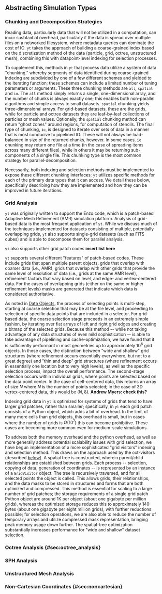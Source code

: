 ## Abstracting Simulation Types

### Chunking and Decomposition Strategies

Reading data, particularly data that will not be utilized in a computation, can
incur susbtantial overhead, particularly if the data is spread over multiple
files on a networked filesystem, where metadata queries can dominate the cost
of IO.  `yt` takes the approach of building a coarse-grained index based on
the discretization method of the data (particle, grid, octree, unstructured
mesh), combining this with datapoint-level indexing for selection processes.

To supplement this, methods in `yt` that process data utilize a system of data
"chunking," whereby segments of data identified during coarse-grained indexing
are subdivided by one of a few different schemes and yielded to the iterating
function; these schemes can include a limited number of tuning parameters or
arguments.  These three chunking methods are `all`, `spatial` and
`io`.  The `all` method simply returns a single, one-dimensional
array, and the number of chunks is always exactly one; this enables both
non-parallel algorithms and simple access to small datasets.  `spatial`
chunking yields three-dimensional arrays.  For grid-based datasets,
these are the grids, while for particle and octree datasets they are
leaf-by-leaf collections of particles or mesh values.  Optionally, the
`spatial` chunking method can return "ghost zones" around regions, for
computation of stencils.  The final type of chunking, `io`, is designed
to iterate over sets of data in a manner that is most conducive to pipelined
IO.  These will not always be load-balanced in size of the returned chunks,
however.  In some cases, `io` chunking may return one file at a time (in
the case of spreading items across many different files), while in others it
may be returning sub-components of a single file.  This chunking type is the
most common strategy for parallel-decomposition.

Necessarily, both indexing and selection methods must be implemented to expose
these different chunking interfaces; `yt` utilizes specific methods for each
of the primary data types that it can access.  We detail these below,
specifically describing how they are implemented and how they can be improved
in future iterations.

### Grid Analysis

`yt` was originally written to support the Enzo code, which is a patch-based
Adaptive Mesh Refinement (AMR) simulation platform.  Analysis of grid-based
data is the most frequent application of `yt`.  While we discuss much of the
techniques implemented for datasets consisting of multiple, potentially
overlapping grids, `yt` also supports single-grid datasets (such as FITS
cubes) and is able to decompose them for parallel analysis.

`yt` also supports other grid patch codes **insert list here**

`yt` supports several different "features" of patch-based codes.  These
include grids that span multiple parent objects, grids that overlap with
coarser data (i.e., AMR), grids that overlap with other grids that provide the
same level of resolution of data (i.e., grids at the same AMR level),
refinement factors that vary based on level, and edge- and vertex-centered
data.  For the cases of overlapping grids (either on the same or higher
refinement levels) masks are generated that indicate which data is considered
authoritative.

As noted in [Data Objects](#sec:data_objects), the process of selecting points
is multi-step, starting at coarse selection that may be at the file level, and
proceeding to selection of specific data points that are included in a
selector.  For grid-based data, the coarse selection stage proceeds in an
extremely simple fashion, by iterating over flat arrays of left and right grid
edges and creating a bitmap of the selected grids.  Because this method --
while not taking advantage of any data structures of even mild sophistication
-- is able to take advantage of pipelining and cache-optimization, we have
found that it is sufficiently performant in most geometries up to approximately
$10^6$ grid objects.  In those cases, the distinction between "wide and
shallow" grid structures (where refinement occurs essentially everywhere, but
not to a great degree) and "thin and deep" grid structures (where refinement
occurs in essentially one location but to very high levels), as well as the
specific selection process, impact the overall performance.  The second-stage
selection occurs within individual grids, where points are selected based on
the data point center.  In the case of cell-centered data, this returns an
array of size $N$ where $N$ is the number of points selected; in the case of 3D
vertex-centered data, this would be $(N,8)$. **Andrew Myers: check this?**

Indexing grid data in `yt` is optimized for systems of grids that tend to have
larger grid patches, rather than smaller; specifically, in `yt` each grid
patch consists of a Python object, which adds a bit of overhead.  In the limit
of many more cells than grid objects, this overhead is small, but in cases
where the number of grids is $O(10^7)$ this can become prohibitive.  These
cases are becoming more common even for medium-scale simulations.

To address both the memory overhead and the python overhead, as well as more
generally address potential scalability issues with grid selection, we have
begun implementation of a more sophisticated "grid visitors" indexing and
selection method.  This draws on the approach used by the oct-visitors
(described [below](#sec:octree_analysis)).  A spatial tree is
constructed, wherein parent/child relationships are established between grids.
Each process -- selection, copying of data, generation of coordinates -- is
represented by an instance of a `GridVisitor` object.  The tree is
recursively traversed, and for all selected points the object is called.  This
allows grids, their relationships, and the data masks to be stored in
structures and forms that are both optimized and compressed.  This method is
essential for scaling to a large number of grid patches; the storage
requirements of a single grid patch Python object are around 1K per object
(about one gigabyte per million grids), whereas the optimized storage reduces
this to approximately 140 bytes (about one gigabyte per eight million grids),
with further reductions possible; for selection operations, we are also able to
reduce the number of temporary arrays and utilize compressed mask
representation, bringing peak memory usage down further.  The spatial-tree
optimization substantially increases performance for "wide and shallow" dataset
selection.

### Octree Analysis {#sec:octree_analysis}

### SPH Analysis

### Unstructured Mesh Analysis

### Non-Cartesian Coordinates {#sec:noncartesian}


